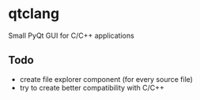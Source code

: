 # qtclang

Small PyQt GUI for C/C++ applications

## Todo

* create file explorer component (for every source file)
* try to create better compatibility with C/C++

